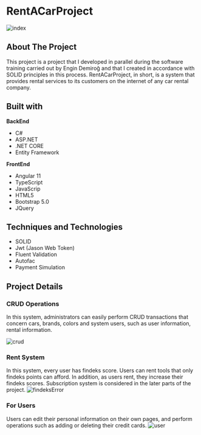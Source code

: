 # RentACarProject
![index](https://r.resimlink.com/7RHGLepO.png)
## About The Project
This project is a project that I developed in parallel during the software training carried out by Engin Demiroğ and that I created in accordance with SOLID principles in this process.
RentACarProject, in short, is a system that provides rental services to its customers on the internet of any car rental company.

## Built with

<b>BackEnd</b>
<ul>
  <li>C#</li>           
  <li>ASP.NET</li>               
  <li>.NET CORE</li>                            
  <li>Entity Framework</li>    
</ul> 
 

   <b>FrontEnd</b> 
  <ul>
   <li>Angular 11</li>
    <li>TypeScript</li>
   <li>JavaScrip</li>
   <li>HTML5</li>
   <li>Bootstrap 5.0</li>
  <li>JQuery</li>
 </ul>
 
## Techniques and Technologies

 <ul>
   <li>SOLID</li>
    <li>Jwt (Jason Web Token)</li>
   <li>Fluent Validation</li>
   <li>Autofac</li>
  <li>Payment Simulation</li>
 </ul>
 
 ## Project Details
 
### CRUD Operations

In this system, administrators can easily perform CRUD transactions that concern cars, brands, colors and system users, such as user information, rental information.

![crud](https://r.resimlink.com/Bfcqk.png)
 
### Rent System

In this system, every user has findeks score. Users can rent tools that only findeks points can afford. 
In addition, as users rent, they increase their findeks scores.
Subscription system is considered in the later parts of the project.
![findeksError](https://r.resimlink.com/uceJH.png)

### For Users

Users can edit their personal information on their own pages, and perform operations such as adding or deleting their credit cards.
![user](https://r.resimlink.com/U52oxp.png)
